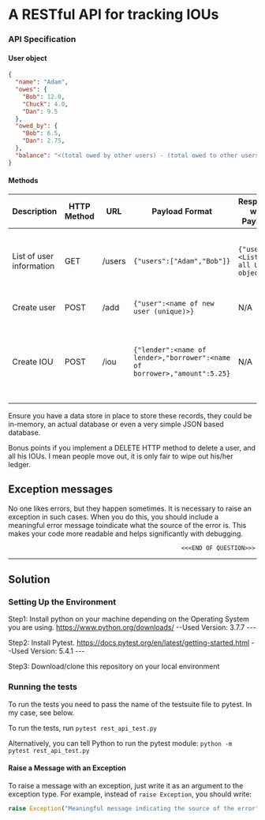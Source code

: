 # A RESTful API for tracking IOUs


### API Specification

#### User object
```json
{
  "name": "Adam",
  "owes": {
    "Bob": 12.0,
    "Chuck": 4.0,
    "Dan": 9.5
  },
  "owed_by": {
    "Bob": 6.5,
    "Dan": 2.75,
  },
  "balance": "<(total owed by other users) - (total owed to other users)>"
}
```

#### Methods

| Description | HTTP Method | URL | Payload Format | Response w/o Payload | Response w/ Payload |
| --- | --- | --- | --- | --- | --- |
| List of user information | GET | /users | `{"users":["Adam","Bob"]}` | `{"users":<List of all User objects>}` | `{"users":<List of User objects for <users> (sorted by name)}` |
| Create user | POST | /add | `{"user":<name of new user (unique)>}` | N/A | `<User object for new user>` |
| Create IOU | POST | /iou | `{"lender":<name of lender>,"borrower":<name of borrower>,"amount":5.25}` | N/A | `{"users":<updated User objects for <lender> and <borrower> (sorted by name)>}` |


Ensure you have a data store in place to store these records, they could be in-memory, an actual database or even a very simple JSON based database.

Bonus points if you implement a DELETE HTTP method to delete a user, and all his IOUs. I mean people move out, it is only fair to wipe out his/her ledger.

## Exception messages

No one likes errors, but they happen sometimes. It is necessary to raise an exception in such cases. When you do this, you should include a meaningful error message toindicate what the source of the error is. This makes your code more readable and helps significantly with debugging.

                                                     <<<END OF QUESTION>>>

----------------------------------------------------------------------------------------------------------------------------------------
## Solution 

### Setting Up the Environment

Step1: Install python on your machine depending on the Operating System you are using. https://www.python.org/downloads/
                  --Used Version: 3.7.7 ---

Step2: Install Pytest. https://docs.pytest.org/en/latest/getting-started.html
                   --Used Version: 5.4.1 ---


Step3: Download/clone this repository on your local environment



### Running the tests

To run the tests you need to pass the name of the testsuite file to pytest. In my case, see below. 

To run the tests, run `pytest rest_api_test.py`

Alternatively, you can tell Python to run the pytest module:
`python -m pytest rest_api_test.py`

#### Raise a Message with an Exception

To raise a message with an exception, just write it as an argument to the exception type. For example, instead of
`raise Exception`, you should write:

```python
raise Exception("Meaningful message indicating the source of the error")
```
